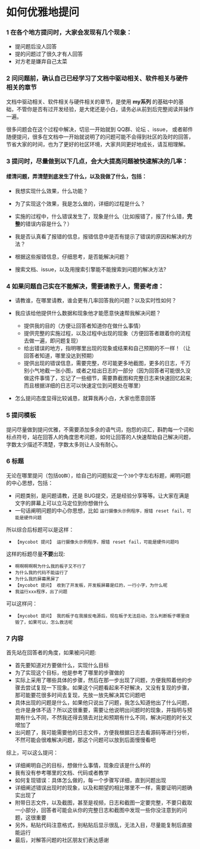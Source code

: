 # 如何优雅地提问

### 1 在各个地方提问时，大家会发现有几个现象：

* 提问题后没人回答
* 提的问题过了很久才有人回答
* 对方老是嫌弃自己太菜


### 2 问问题前，确认自己已经学习了文档中驱动相关、软件相关与硬件相关的章节

文档中驱动相关、软件相关与硬件相关的章节，是使用 **my系列** 的基础中的基础，不管你是否有过开发经验，是大佬还是小白，请务必从前到后完整阅读并操作一遍。

很多问题会在这个过程中解决，切忌一开始就到 QQ群、论坛 、issue， 或者邮件随便提问，很多在文档中一开始就说明了的问题可能不会得到社区的及时的回答，节省大家的时间，也为了更好的社区环境，大家共同更好地成长，请互相理解。


### 3 提问时，尽量做到以下几点，会大大提高问题被快速解决的几率：

####  缕清问题，弄清楚到底发生了什么，以及我做了什么，包括：

* 我想实现什么效果，什么功能？

* 为了实现这个效果，我是怎么做的，详细的过程是什么？

* 实施的过程中，什么错误发生了，现象是什么（比如报错了，报了什么错，**完整**的错误内容是什么？）

* 我是否认真看了报错的信息，报错信息中是否有提示了错误的原因和解决的方法？

* 根据这些报错信息，仔细思考，是否能解决问题？

* 搜索文档、issue，以及用搜索引擎能不能搜索到问题的解决方法?

### 4 如果问题自己实在不能解决，需要请教于人，需要考虑：

* 请教谁，在哪里请教，谁会更有几率回答我的问题？以及实时性如何？

* 我应该给他提供什么数据和现象他才能愿意快速帮我解决问题？
  * 提供我的目的（方便让回答者知道你在做什么事情）
  * 提供完整的实施过程，以及过程中出现的现象（方便回答者跟着你的流程去做一遍，即问题复现）
  * 给出错误的地方，指明哪里出现的现象或结果和自己预期的不一样！（让回答者知道，哪里没达到预期）
  * 提供出现的错误信息，需要完整，尽可能更多地截图，更多的日志，千万别小气地截一张小图，或者之给出日志的一部分（因为回答者可能很久没做这件事情了，忘记了一些细节，需要靠截图和完整日志来快速回忆起来;而且根据详细的日志可以快速定位到问题处在哪里）

* 怎么提问态度显得比较诚恳，就算我再小白，大家也愿意回答

### 5 提问模板


提问尽量做到提问优雅，不需要添加多余的语气词，抱怨的词汇，斟酌每一个词和标点符号，站在回答人的角度思考问题，如何让回答的人快速帮助自己解决问题，字数太少描述不清楚，字数太多则让人没有耐心。

### 6 标题

无论在哪里提问（包括`QQ群`），给自己的问题拟定一个`30`个字左右标题，阐明问题的中心思想，包括：
* 问题类别，是问题请教，还是 BUG提交，还是经验分享等等。让大家在满是文字的屏幕上可以立马定位到你想做什么
* 一句话阐明问题的中心你思想，比如 `运行摄像头示例程序，报错 reset fail，可能是硬件问题`

所以综合后标题可以是这样：
* `【mycobot 提问】 运行摄像头示例程序，报错 reset fail，可能是硬件问题吗`

这样的标题尽量**不要**出现:
* `啊啊啊啊啊为什么我的板子又不行了`
* `为什么我的代码不能运行了`
* `为什么我的屏幕黑屏了`
* `【mycobot 提问】 收到了开发板，开发板屏幕是红的，一行小字，为什么呢` 
* `我运行xxx程序，出了问题`

可以这样问：
* `【mycobot 提问】 我的板子在我接反电源后，现在板子无法启动，怎么判断板子哪里烧毁了，如果可以，怎么救活呢`

### 7 内容

首先站在回答者的角度，如果被问问题:
* 首先要知道对方要做什么，实现什么目标
* 为了实现这个目标，他是参考了哪里的步骤做的
* 实际上采用了哪些具体的步骤，然后在那一步出现了问题，方便我照着他的步骤去尝试复现一下现象。如果这个问题看起来不好解决，又没有复现的步骤，那可能要花很多时间去复现，先放一放先解决其它问题吧
* 具体出现的问题是什么，如果他只说出了问题，我怎么知道他出了什么问题，也许是身体不适？所以这很重要，需要让他说明出问题时的现象，并指明与预期有什么不同，不然我还得去猜去对比和预期有什么不同，解决问题的时长又增加了
* 出问题了，我可能需要他的日志文件，方便我根据日志去看源码等进行分析，不然可能会很难解决问题，那这个问题可以放到后面慢慢看吧

综上，可以这么提问：

* 详细阐明自己的目标，想做什么事情，现象应该是什么样的
* 我有没有参考哪里的文档、代码或者教学
* 如何复现错误：具体怎么做的，每一个步骤写详细，直到问题出现
* 详细阐述错误出现时的现象，以及和期望的相比哪里不一样，需要证明问题确实出现了
* 附带日志文件，以及截图，甚至是视频，日志和截图一定要完整，不要只截取一小部分，回答者可能会从你的完整日志和截图中发现一些你没注意到的问题，这很重要
* 另外，粘贴代码注意格式，别粘贴后显示很乱，无法入目，尽量能复制后直接能运行
* 最后，对解答问题的社区朋友们表达感谢
